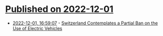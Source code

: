 # [Published on 2022-12-01](index.md)

* [2022-12-01, 16:59:07](https://news.ycombinator.com/item?id=33819041) - [Switzerland Contemplates a Partial Ban on the Use of Electric Vehicles](https://www.eugyppius.com/p/switzerland-facing-an-unprecedented)
